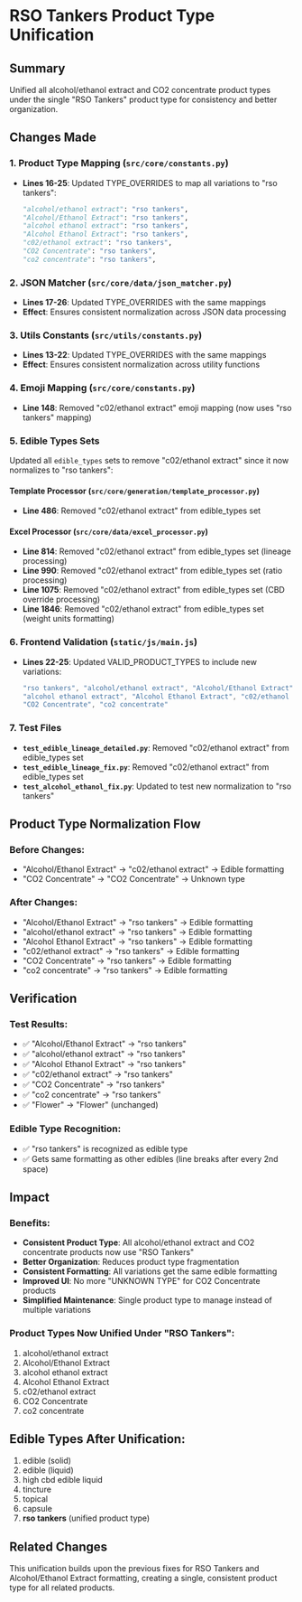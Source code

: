 # RSO Tankers Product Type Unification

## Summary
Unified all alcohol/ethanol extract and CO2 concentrate product types under the single "RSO Tankers" product type for consistency and better organization.

## Changes Made

### 1. Product Type Mapping (`src/core/constants.py`)
- **Lines 16-25**: Updated TYPE_OVERRIDES to map all variations to "rso tankers":
  ```python
  "alcohol/ethanol extract": "rso tankers",
  "Alcohol/Ethanol Extract": "rso tankers",
  "alcohol ethanol extract": "rso tankers",
  "Alcohol Ethanol Extract": "rso tankers",
  "c02/ethanol extract": "rso tankers",
  "CO2 Concentrate": "rso tankers",
  "co2 concentrate": "rso tankers",
  ```

### 2. JSON Matcher (`src/core/data/json_matcher.py`)
- **Lines 17-26**: Updated TYPE_OVERRIDES with the same mappings
- **Effect**: Ensures consistent normalization across JSON data processing

### 3. Utils Constants (`src/utils/constants.py`)
- **Lines 13-22**: Updated TYPE_OVERRIDES with the same mappings
- **Effect**: Ensures consistent normalization across utility functions

### 4. Emoji Mapping (`src/core/constants.py`)
- **Line 148**: Removed "c02/ethanol extract" emoji mapping (now uses "rso tankers" mapping)

### 5. Edible Types Sets
Updated all `edible_types` sets to remove "c02/ethanol extract" since it now normalizes to "rso tankers":

#### Template Processor (`src/core/generation/template_processor.py`)
- **Line 486**: Removed "c02/ethanol extract" from edible_types set

#### Excel Processor (`src/core/data/excel_processor.py`)
- **Line 814**: Removed "c02/ethanol extract" from edible_types set (lineage processing)
- **Line 990**: Removed "c02/ethanol extract" from edible_types set (ratio processing)
- **Line 1075**: Removed "c02/ethanol extract" from edible_types set (CBD override processing)
- **Line 1846**: Removed "c02/ethanol extract" from edible_types set (weight units formatting)

### 6. Frontend Validation (`static/js/main.js`)
- **Lines 22-25**: Updated VALID_PRODUCT_TYPES to include new variations:
  ```javascript
  "rso tankers", "alcohol/ethanol extract", "Alcohol/Ethanol Extract", 
  "alcohol ethanol extract", "Alcohol Ethanol Extract", "c02/ethanol extract", 
  "CO2 Concentrate", "co2 concentrate"
  ```

### 7. Test Files
- **`test_edible_lineage_detailed.py`**: Removed "c02/ethanol extract" from edible_types set
- **`test_edible_lineage_fix.py`**: Removed "c02/ethanol extract" from edible_types set
- **`test_alcohol_ethanol_fix.py`**: Updated to test new normalization to "rso tankers"

## Product Type Normalization Flow

### Before Changes:
- "Alcohol/Ethanol Extract" → "c02/ethanol extract" → Edible formatting
- "CO2 Concentrate" → "CO2 Concentrate" → Unknown type

### After Changes:
- "Alcohol/Ethanol Extract" → "rso tankers" → Edible formatting
- "alcohol/ethanol extract" → "rso tankers" → Edible formatting
- "Alcohol Ethanol Extract" → "rso tankers" → Edible formatting
- "c02/ethanol extract" → "rso tankers" → Edible formatting
- "CO2 Concentrate" → "rso tankers" → Edible formatting
- "co2 concentrate" → "rso tankers" → Edible formatting

## Verification

### Test Results:
- ✅ "Alcohol/Ethanol Extract" → "rso tankers"
- ✅ "alcohol/ethanol extract" → "rso tankers"
- ✅ "Alcohol Ethanol Extract" → "rso tankers"
- ✅ "c02/ethanol extract" → "rso tankers"
- ✅ "CO2 Concentrate" → "rso tankers"
- ✅ "co2 concentrate" → "rso tankers"
- ✅ "Flower" → "Flower" (unchanged)

### Edible Type Recognition:
- ✅ "rso tankers" is recognized as edible type
- ✅ Gets same formatting as other edibles (line breaks after every 2nd space)

## Impact

### Benefits:
- **Consistent Product Type**: All alcohol/ethanol extract and CO2 concentrate products now use "RSO Tankers"
- **Better Organization**: Reduces product type fragmentation
- **Consistent Formatting**: All variations get the same edible formatting
- **Improved UI**: No more "UNKNOWN TYPE" for CO2 Concentrate products
- **Simplified Maintenance**: Single product type to manage instead of multiple variations

### Product Types Now Unified Under "RSO Tankers":
1. alcohol/ethanol extract
2. Alcohol/Ethanol Extract
3. alcohol ethanol extract
4. Alcohol Ethanol Extract
5. c02/ethanol extract
6. CO2 Concentrate
7. co2 concentrate

## Edible Types After Unification:
1. edible (solid)
2. edible (liquid)
3. high cbd edible liquid
4. tincture
5. topical
6. capsule
7. **rso tankers** (unified product type)

## Related Changes
This unification builds upon the previous fixes for RSO Tankers and Alcohol/Ethanol Extract formatting, creating a single, consistent product type for all related products. 